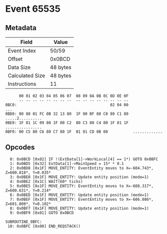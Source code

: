 # Event 65535

## Metadata

| Field           | Value    |
|-----------------|----------|
| Event Index     | 50/59    |
| Offset          | 0x0BCD   |
| Data Size       | 48 bytes |
| Calculated Size | 48 bytes |
| Instructions    | 11       |

```
      00 01 02 03 04 05 06 07  08 09 0A 0B 0C 0D 0E 0F
      -- -- -- -- -- -- -- --  -- -- -- -- -- -- -- --
0BC0:                                         02 04 00               ...
0BD0: 80 80 01 FC 0B 32 13 80  1F 00 BF 80 C0 80 C1 80  .....2..........
0BE0: 1F 01 1C 09 80 1F 00 C2  80 C3 80 C4 80 1F 01 1F  ................
0BF0: 00 C5 80 C6 80 C7 80 1F  01 01 CD 0B 00           .............   
```

## Opcodes

```
  0: 0x0BCD [0x02] IF !(ExtData[1]->WorkLocal[4] == 1*) GOTO 0x0BFC
  1: 0x0BD5 [0x32] ExtData[1]->MainSpeed = 15* * 0.1
  2: 0x0BD8 [0x1F] MOVE_ENTITY: EventEntity moves to X=-604.743*, Z=600.818*, Y=0.035*
  3: 0x0BE0 [0x1F] MOVE_ENTITY: Update entity position (mode=1)
  4: 0x0BE2 [0x1C] WAIT(60* ticks)
  5: 0x0BE5 [0x1F] MOVE_ENTITY: EventEntity moves to X=-608.317*, Z=600.631*, Y=0.214*
  6: 0x0BED [0x1F] MOVE_ENTITY: Update entity position (mode=1)
  7: 0x0BEF [0x1F] MOVE_ENTITY: EventEntity moves to X=-606.086*, Z=601.808*, Y=0.102*
  8: 0x0BF7 [0x1F] MOVE_ENTITY: Update entity position (mode=1)
  9: 0x0BF9 [0x01] GOTO 0x0BCD

SUBROUTINE_0BFC:
 10: 0x0BFC [0x00] END_REQSTACK()
```
